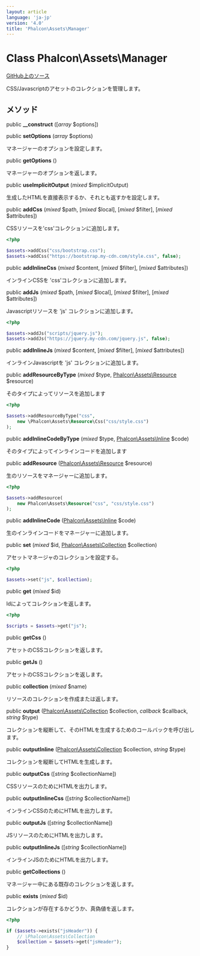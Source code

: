 ```yaml
---
layout: article
language: 'ja-jp'
version: '4.0'
title: 'Phalcon\Assets\Manager'
---
```


# Class **Phalcon\Assets\Manager**

<a href="https://github.com/phalcon/cphalcon/tree/v4.0.0/phalcon/assets/manager.zep" class="btn btn-default btn-sm">GitHub上のソース</a>

CSS/Javascriptのアセットのコレクションを管理します。

## メソッド

public **__construct** ([*array* $options])

public **setOptions** (*array* $options)

マネージャーのオプションを設定します。

public **getOptions** ()

マネージャーのオプションを返します。

public **useImplicitOutput** (*mixed* $implicitOutput)

生成したHTMLを直接表示するか、それとも返すかを設定します。

public **addCss** (*mixed* $path, [*mixed* $local], [*mixed* $filter], [*mixed* $attributes])

CSSリソースを'css'コレクションに追加します。

```php
<?php

$assets->addCss("css/bootstrap.css");
$assets->addCss("https://bootstrap.my-cdn.com/style.css", false);

```

public **addInlineCss** (*mixed* $content, [*mixed* $filter], [*mixed* $attributes])

インラインCSSを 'css'コレクションに追加します。

public **addJs** (*mixed* $path, [*mixed* $local], [*mixed* $filter], [*mixed* $attributes])

Javascriptリソースを 'js' コレクションに追加します。

```php
<?php

$assets->addJs("scripts/jquery.js");
$assets->addJs("https://jquery.my-cdn.com/jquery.js", false);

```

public **addInlineJs** (*mixed* $content, [*mixed* $filter], [*mixed* $attributes])

インラインJavascriptを 'js' コレクションに追加します。

public **addResourceByType** (*mixed* $type, [Phalcon\Assets\Resource](/4.0/en/api/Phalcon_Assets_Resource) $resource)

そのタイプによってリソースを追加します

```php
<?php

$assets->addResourceByType("css",
    new \Phalcon\Assets\Resource\Css("css/style.css")
);

```

public **addInlineCodeByType** (*mixed* $type, [Phalcon\Assets\Inline](/4.0/en/api/Phalcon_Assets_Inline) $code)

そのタイプによってインラインコードを追加します

public **addResource** ([Phalcon\Assets\Resource](/4.0/en/api/Phalcon_Assets_Resource) $resource)

生のリソースをマネージャーに追加します。

```php
<?php

$assets->addResource(
    new Phalcon\Assets\Resource("css", "css/style.css")
);

```

public **addInlineCode** ([Phalcon\Assets\Inline](/4.0/en/api/Phalcon_Assets_Inline) $code)

生のインラインコードをマネージャーに追加します。

public **set** (*mixed* $id, [Phalcon\Assets\Collection](/4.0/en/api/Phalcon_Assets_Collection) $collection)

アセットマネージャのコレクションを設定する。

```php
<?php

$assets->set("js", $collection);

```

public **get** (*mixed* $id)

Idによってコレクションを返します。

```php
<?php

$scripts = $assets->get("js");

```

public **getCss** ()

アセットのCSSコレクションを返します。

public **getJs** ()

アセットのCSSコレクションを返します。

public **collection** (*mixed* $name)

リソースのコレクションを作成または返します。

public **output** ([Phalcon\Assets\Collection](/4.0/en/api/Phalcon_Assets_Collection) $collection, *callback* $callback, *string* $type)

コレクションを縦断して、そのHTMLを生成するためのコールバックを呼び出します。

public **outputInline** ([Phalcon\Assets\Collection](/4.0/en/api/Phalcon_Assets_Collection) $collection, *string* $type)

コレクションを縦断してHTMLを生成します。

public **outputCss** ([*string* $collectionName])

CSSリソースのためにHTMLを出力します。

public **outputInlineCss** ([*string* $collectionName])

インラインCSSのためにHTMLを出力します。

public **outputJs** ([*string* $collectionName])

JSリソースのためにHTMLを出力します。

public **outputInlineJs** ([*string* $collectionName])

インラインJSのためにHTMLを出力します。

public **getCollections** ()

マネージャー中にある既存のコレクションを返します。

public **exists** (*mixed* $id)

コレクションが存在するかどうか、真偽値を返します。

```php
<?php

if ($assets->exists("jsHeader")) {
    // \Phalcon\Assets\Collection
    $collection = $assets->get("jsHeader");
}

```